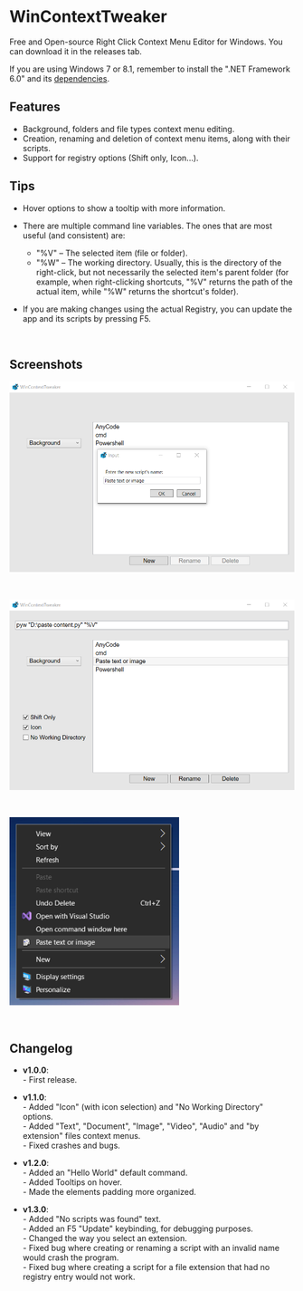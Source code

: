 # WinContextTweaker
Free and Open-source Right Click Context Menu Editor for Windows.
You can download it in the releases tab.

If you are using Windows 7 or 8.1, remember to install the ".NET Framework 6.0" and its [dependencies](https://learn.microsoft.com/en-us/dotnet/core/install/windows?tabs=net60#additional-deps).

## Features
- Background, folders and file types context menu editing.
- Creation, renaming and deletion of context menu items, along with their scripts.
- Support for registry options (Shift only, Icon...).

## Tips
- Hover options to show a tooltip with more information.

- There are multiple command line variables. The ones that are most useful (and consistent) are:
  - "%V" – The selected item (file or folder).
  - "%W" – The working directory. Usually, this is the directory of the right-click, but not necessarily the selected item's parent folder (for example, when right-clicking shortcuts, "%V" returns the path of the actual item, while "%W" returns the shortcut's folder).

- If you are making changes using the actual Registry, you can update the app and its scripts by pressing F5.

&nbsp;
## Screenshots
<img src="assets/1.png" alt="Script Creation" width="600"/>

&nbsp;

<img src="assets/2.png" alt="Script Editing" width="600"/>

&nbsp;

<img src="assets/3.png" alt="Results" width="300"/>

&nbsp;
## Changelog
- **v1.0.0**:
<br>- First release.

- **v1.1.0**:
<br>- Added "Icon" (with icon selection) and "No Working Directory" options.
<br>- Added "Text", "Document", "Image", "Video", "Audio" and "by extension" files context menus.
<br>- Fixed crashes and bugs.

- **v1.2.0**:
<br>- Added an "Hello World" default command.
<br>- Added Tooltips on hover.
<br>- Made the elements padding more organized.

- **v1.3.0**:
<br>- Added "No scripts was found" text.
<br>- Added an F5 "Update" keybinding, for debugging purposes.
<br>- Changed the way you select an extension.
<br>- Fixed bug where creating or renaming a script with an invalid name would crash the program.
<br>- Fixed bug where creating a script for a file extension that had no registry entry would not work.